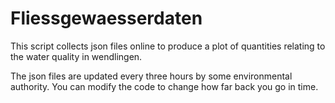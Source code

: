 # Fliessgewaesserdaten
This script collects json files online to produce a plot of quantities relating to the water quality in wendlingen.

The json files are updated every three hours by some environmental authority. You can modify the code to change how far back you go in time.
